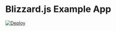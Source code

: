 # Blizzard.js Example App

[![Deploy](https://www.herokucdn.com/deploy/button.svg)](https://heroku.com/deploy?template=https://github.com/benweier/blizzard.js/tree/master/example)
